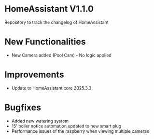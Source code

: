 # HomeAssistant V1.1.0
Repository to track the changelog of HomeAssistant

# New Functionalities
- New Camera added (Pool Cam) - No logic applied

# Improvements
- Update to HomeAssistant core 2025.3.3

# Bugfixes
- Added new watering system
- 15' boiler notice automation updated to new smart plug
- Performance issues of the raspberry when viewing multiple cameras
